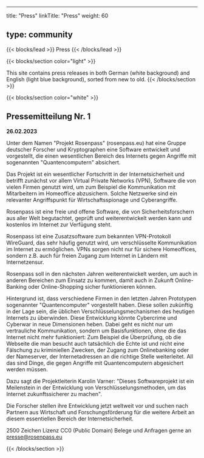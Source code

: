 
---
title: "Press"
linkTitle: "Press"
weight: 60

type: community
---

{{< blocks/lead  >}}
Press
{{< /blocks/lead >}}

{{< blocks/section color="light" >}}

This site contains press releases in both German (white background) and English (light blue background), sorted from new to old. 
{{< /blocks/section >}}

{{< blocks/section color="white" >}}

## Pressemitteilung Nr. 1

**26.02.2023**

Unter dem Namen "Projekt Rosenpass" (rosenpass.eu) hat eine Gruppe deutscher Forscher und Kryptographen eine Software entwickelt und vorgestellt, die einen wesentlichen Bereich des Internets gegen Angriffe mit sogenannten "Quantencomputern" absichert.

Das Projekt ist ein wesentlicher Fortschritt in der Internetsicherheit und betrifft zunächst vor allem Virtual Private Networks (VPN), Software die von vielen Firmen genutzt wird, um zum Beispiel die Kommunikation mit Mitarbeitern im Homeoffice abzusichern. Solche Netzwerke sind ein relevanter Angriffspunkt für Wirtschaftsspionage und Cyberangriffe.

Rosenpass ist eine freie und offene Software, die von Sicherheitsforschern aus aller Welt begutachtet, geprüft und weiterentwickelt werden kann und kostenlos im Internet zur Verfügung steht.

Rosenpass ist eine Zusatzsoftware zum bekannten VPN-Protokoll WireGuard, das sehr häufig genutzt wird, um verschlüsselte Kommunikation im Internet zu ermöglichen. VPNs sorgen nicht nur für sichere Homeoffices, sondern z.B. auch für freien Zugang zum Internet in Ländern mit Internetzensur. 

Rosenpass soll in den nächsten Jahren weiterentwickelt werden, um auch in anderen Bereichen zum Einsatz zu kommen, damit auch in Zukunft Online-Banking oder Online-Shopping sicher funktionieren können.

Hintergrund ist, dass verschiedene Firmen in den letzten Jahren Prototypen sogenannter "Quantencomputer" vorgestellt haben. Diese sollen zukünftig in der Lage sein, die üblichen Verschlüsselungsmechanismen des heutigen Internets zu überwinden. Diese Entwicklung könnte Cybercrime und Cyberwar in neue Dimensionen heben. Dabei geht es nicht nur um vertrauliche Kommunikation, sondern um Basisfunktionen, ohne die das Internet nicht mehr funktioniert: Zum Beispiel die Überprüfung, ob die Webseite die man besucht auch tatsächlich die Echte ist und nicht eine Fälschung zu kriminiellen Zwecken, der Zugang zum Onlinebanking oder der Nameserver, der Internetadressen an die richtige Stelle weiterleitet. All das sind Dinge, die gegen Angriffe mit Quantencomputern abgesichert werden müssen.

Dazu sagt die Projektleiterin Karolin Varner: "Dieses Softwareprojekt ist ein Meilenstein in der Entwicklung von Verschlüsselungsmethoden, um das Internet zukunftssicherer zu machen".

Die Forscher stellen ihre Entwicklung jetzt weltweit vor und suchen nach Partnern aus Wirtschaft und Forschungsförderung für die weitere Arbeit an diesem essentiellen Bereich der Internetsicherheit.

2500 Zeichen
Lizenz CC0 (Public Domain)
Belege und Anfragen gerne an presse@rosenpass.eu


{{< /blocks/section >}}
